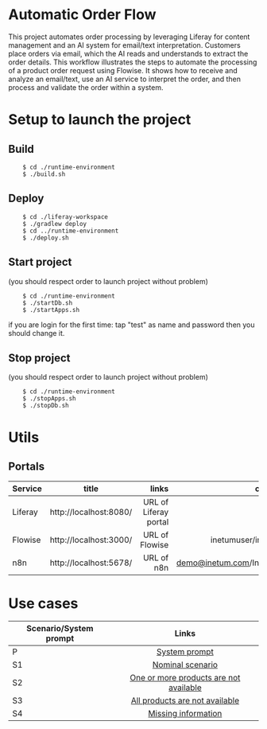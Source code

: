 # Automatic Order Flow
This project automates order processing by leveraging Liferay for content management and an AI system for email/text interpretation.
Customers place orders via email, which the AI reads and understands to extract the order details.
This workflow illustrates the steps to automate the processing of a product order request using Flowise. It shows how to receive and analyze an email/text, use an AI service to interpret the order, and then process and validate the order within a system.

# Setup to launch the project

## Build
    
        $ cd ./runtime-environment
        $ ./build.sh
        
## Deploy
    
        $ cd ./liferay-workspace
        $ ./gradlew deploy
        $ cd ../runtime-environment
        $ ./deploy.sh
        
## Start project   
(you should respect order to launch project without problem)
    
        $ cd ./runtime-environment
        $ ./startDb.sh
        $ ./startApps.sh

if you are login for the first time: tap "test" as name and password then you should change it.
        
## Stop project 
(you should respect order to launch project without problem)
    
        $ cd ./runtime-environment
        $ ./stopApps.sh
        $ ./stopDb.sh

# Utils

## Portals

| Service | title | links |credentials | 
|----------|:-------------:|------:|------:|
| Liferay| http://localhost:8080/ | URL of Liferay portal| test/test|
| Flowise| http://localhost:3000/ | URL of Flowise| inetumuser/inetumpass|
| n8n| http://localhost:5678/ | URL of n8n| demo@inetum.com/Inetum2024|

# Use cases
| Scenario/System prompt| Links |
|----------|:-------------:|
| P| [System prompt](https://github.com/jpdacunha/liferay-automatic-order-flow/blob/main/SystemPrompt)|
| S1| [Nominal scenario](https://github.com/jpdacunha/liferay-automatic-order-flow/blob/main/S1)|
| S2| [One or more products are not available](https://github.com/jpdacunha/liferay-automatic-order-flow/blob/main/S2)|
| S3| [All products are not available](https://github.com/jpdacunha/liferay-automatic-order-flow/blob/main/S3)|
| S4| [Missing information](https://github.com/jpdacunha/liferay-automatic-order-flow/blob/main/S4)|
























        
